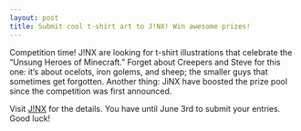 ```yaml
---
layout: post
title: Submit cool t-shirt art to J!NX! Win awesome prizes!
---
```

Competition time! J!NX are looking for t-shirt illustrations that celebrate the “Unsung Heroes of Minecraft.” Forget about Creepers and Steve for this one: it’s about ocelots, iron golems, and sheep; the smaller guys that sometimes get forgotten. Another thing: JiNX have boosted the prize pool since the competition was first announced.

Visit [J!NX](https://www.jinx.com/pages/about-jinx) for the details. You have until June 3rd to submit your entries.
Good luck!